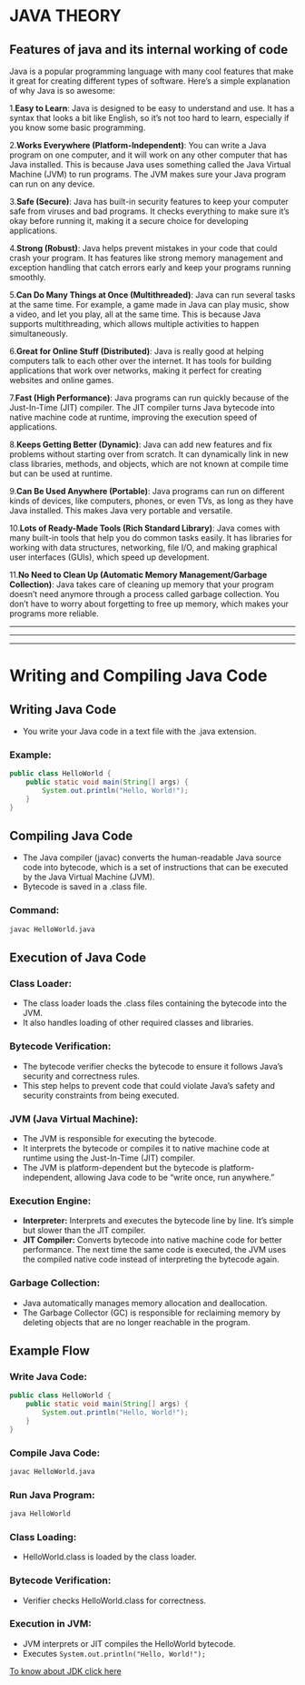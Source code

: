 # JAVA THEORY
 
##  Features of java and its internal working of code

Java is a popular programming language with many cool features that make it great for creating different types of software. Here’s a simple explanation of why Java is so awesome:

1.**Easy to Learn**:
Java is designed to be easy to understand and use. It has a syntax that looks a bit like English, so it’s not too hard to learn, especially if you know some basic programming.

2.**Works Everywhere (Platform-Independent)**:
You can write a Java program on one computer, and it will work on any other computer that has Java installed. This is because Java uses something called the Java Virtual Machine (JVM) to run programs. The JVM makes sure your Java program can run on any device.

3.**Safe (Secure)**:
Java has built-in security features to keep your computer safe from viruses and bad programs. It checks everything to make sure it’s okay before running it, making it a secure choice for developing applications.

4.**Strong (Robust)**:
Java helps prevent mistakes in your code that could crash your program. It has features like strong memory management and exception handling that catch errors early and keep your programs running smoothly.

5.**Can Do Many Things at Once (Multithreaded)**:
Java can run several tasks at the same time. For example, a game made in Java can play music, show a video, and let you play, all at the same time. This is because Java supports multithreading, which allows multiple activities to happen simultaneously.

6.**Great for Online Stuff (Distributed)**:
Java is really good at helping computers talk to each other over the internet. It has tools for building applications that work over networks, making it perfect for creating websites and online games.

7.**Fast (High Performance)**:
Java programs can run quickly because of the Just-In-Time (JIT) compiler. The JIT compiler turns Java bytecode into native machine code at runtime, improving the execution speed of applications.

8.**Keeps Getting Better (Dynamic)**:
Java can add new features and fix problems without starting over from scratch. It can dynamically link in new class libraries, methods, and objects, which are not known at compile time but can be used at runtime.

9.**Can Be Used Anywhere (Portable)**:
Java programs can run on different kinds of devices, like computers, phones, or even TVs, as long as they have Java installed. This makes Java very portable and versatile.

10.**Lots of Ready-Made Tools (Rich Standard Library)**:
Java comes with many built-in tools that help you do common tasks easily. It has libraries for working with data structures, networking, file I/O, and making graphical user interfaces (GUIs), which speed up development.

11.**No Need to Clean Up (Automatic Memory Management/Garbage Collection)**:
Java takes care of cleaning up memory that your program doesn’t need anymore through a process called garbage collection. You don’t have to worry about forgetting to free up memory, which makes your programs more reliable.

---
---
---

# Writing and Compiling Java Code

## Writing Java Code

- You write your Java code in a text file with the .java extension.

### Example:

```java
public class HelloWorld {
    public static void main(String[] args) {
        System.out.println("Hello, World!");
    }
}
```

## Compiling Java Code

- The Java compiler (javac) converts the human-readable Java source code into bytecode, which is a set of instructions that can be executed by the Java Virtual Machine (JVM).
- Bytecode is saved in a .class file.

### Command:

```sh
javac HelloWorld.java
```

## Execution of Java Code

### Class Loader:

- The class loader loads the .class files containing the bytecode into the JVM.
- It also handles loading of other required classes and libraries.

### Bytecode Verification:

- The bytecode verifier checks the bytecode to ensure it follows Java’s security and correctness rules.
- This step helps to prevent code that could violate Java’s safety and security constraints from being executed.

### JVM (Java Virtual Machine):

- The JVM is responsible for executing the bytecode.
- It interprets the bytecode or compiles it to native machine code at runtime using the Just-In-Time (JIT) compiler.
- The JVM is platform-dependent but the bytecode is platform-independent, allowing Java code to be “write once, run anywhere.”

### Execution Engine:

- **Interpreter:** Interprets and executes the bytecode line by line. It’s simple but slower than the JIT compiler.
- **JIT Compiler:** Converts bytecode into native machine code for better performance. The next time the same code is executed, the JVM uses the compiled native code instead of interpreting the bytecode again.

### Garbage Collection:

- Java automatically manages memory allocation and deallocation.
- The Garbage Collector (GC) is responsible for reclaiming memory by deleting objects that are no longer reachable in the program.


## Example Flow

### Write Java Code:

```java
public class HelloWorld {
    public static void main(String[] args) {
        System.out.println("Hello, World!");
    }
}
```

### Compile Java Code:

```sh
javac HelloWorld.java
```

### Run Java Program:

```sh
java HelloWorld
```

### Class Loading:

- HelloWorld.class is loaded by the class loader.

### Bytecode Verification:

- Verifier checks HelloWorld.class for correctness.

### Execution in JVM:

- JVM interprets or JIT compiles the HelloWorld bytecode.
- Executes `System.out.println("Hello, World!");`

[To know about JDK click here](JDK.md)